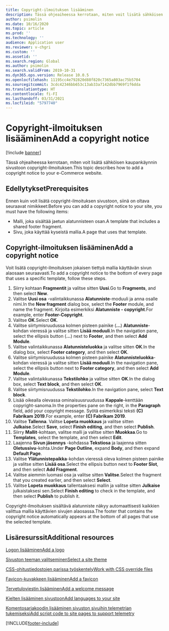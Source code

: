 ```yaml
---
title: Copyright-ilmoituksen lisääminen
description: Tässä ohjeaiheessa kerrotaan, miten voit lisätä sähköisen kaupankäynnin sivustoon copyright-ilmoituksen.
author: psimolin
ms.date: 10/16/2020
ms.topic: article
ms.prod: ''
ms.technology: ''
audience: Application user
ms.reviewer: v-chgri
ms.custom: ''
ms.assetid: ''
ms.search.region: Global
ms.author: psimolin
ms.search.validFrom: 2019-10-31
ms.dyn365.ops.version: Release 10.0.5
ms.openlocfilehash: 11195cc4e792820d88f820c7365a803ac75b5704
ms.sourcegitcommit: 3cdc42346bb653c13ab33a7142dbb7969f1f6dda
ms.translationtype: HT
ms.contentlocale: fi-FI
ms.lasthandoff: 03/31/2021
ms.locfileid: "5797740"
---
```

# <a name="add-a-copyright-notice"></a><span data-ttu-id="5e3b2-103">Copyright-ilmoituksen lisääminen</span><span class="sxs-lookup"><span data-stu-id="5e3b2-103">Add a copyright notice</span></span>

[!include [banner](includes/banner.md)]

<span data-ttu-id="5e3b2-104">Tässä ohjeaiheessa kerrotaan, miten voit lisätä sähköisen kaupankäynnin sivustoon copyright-ilmoituksen.</span><span class="sxs-lookup"><span data-stu-id="5e3b2-104">This topic describes how to add a copyright notice to your e-Commerce website.</span></span>

## <a name="prerequisites"></a><span data-ttu-id="5e3b2-105">Edellytykset</span><span class="sxs-lookup"><span data-stu-id="5e3b2-105">Prerequisites</span></span>

<span data-ttu-id="5e3b2-106">Ennen kuin voit lisätä copyright-ilmoituksen sivustoon, siinä on oltava seuraavat nimikkeet:</span><span class="sxs-lookup"><span data-stu-id="5e3b2-106">Before you can add a copyright notice to your site, you must have the following items:</span></span>

- <span data-ttu-id="5e3b2-107">Malli, joka sisältää jaetun alatunnisteen osan.</span><span class="sxs-lookup"><span data-stu-id="5e3b2-107">A template that includes a shared footer fragment.</span></span>
- <span data-ttu-id="5e3b2-108">Sivu, joka käyttää kyseistä mallia.</span><span class="sxs-lookup"><span data-stu-id="5e3b2-108">A page that uses that template.</span></span>

## <a name="add-a-copyright-notice"></a><span data-ttu-id="5e3b2-109">Copyright-ilmoituksen lisääminen</span><span class="sxs-lookup"><span data-stu-id="5e3b2-109">Add a copyright notice</span></span>

<span data-ttu-id="5e3b2-110">Voit lisätä copyright-ilmoituksen jokaisen tiettyä mallia käyttävän sivun alaosaan seuraavasti.</span><span class="sxs-lookup"><span data-stu-id="5e3b2-110">To add a copyright notice to the bottom of every page that uses a specific template, follow these steps.</span></span>

1. <span data-ttu-id="5e3b2-111">Siirry kohtaan **Fragmentit** ja valitse sitten **Uusi**.</span><span class="sxs-lookup"><span data-stu-id="5e3b2-111">Go to **Fragments**, and then select **New**.</span></span>
1. <span data-ttu-id="5e3b2-112">Valitse **Uusi osa** -valintaikkunassa **Alatunniste**-moduuli ja anna osalle nimi.</span><span class="sxs-lookup"><span data-stu-id="5e3b2-112">In the **New fragment** dialog box, select the **Footer** module, and name the fragment.</span></span> <span data-ttu-id="5e3b2-113">Kirjoita esimerkiksi **Alatunniste - copyright**.</span><span class="sxs-lookup"><span data-stu-id="5e3b2-113">For example, enter **Footer-Copyright**.</span></span>
1. <span data-ttu-id="5e3b2-114">Valitse **OK**.</span><span class="sxs-lookup"><span data-stu-id="5e3b2-114">Select **OK**.</span></span>
1. <span data-ttu-id="5e3b2-115">Valitse siirtymisruudussa kolmen pisteen painike (**...**) **Alatunniste**-kohdan vieressä ja valitse sitten **Lisää moduuli**.</span><span class="sxs-lookup"><span data-stu-id="5e3b2-115">In the navigation pane, select the ellipsis button (**...**) next to **Footer**, and then select **Add Module**.</span></span>
1. <span data-ttu-id="5e3b2-116">Valitse valintaikkunassa **Alatunnisteluokka** ja valitse sitten **OK**.</span><span class="sxs-lookup"><span data-stu-id="5e3b2-116">In the dialog box, select **Footer category**, and then select **OK**.</span></span>
1. <span data-ttu-id="5e3b2-117">Valitse siirtymisruudussa kolmen pisteen painike **Alatunnisteluokka**-kohdan vieressä ja valitse sitten **Lisää moduuli**.</span><span class="sxs-lookup"><span data-stu-id="5e3b2-117">In the navigation pane, select the ellipsis button next to **Footer category**, and then select **Add Module**.</span></span>
1. <span data-ttu-id="5e3b2-118">Valitse valintaikkunassa **Tekstilohko** ja valitse sitten **OK**.</span><span class="sxs-lookup"><span data-stu-id="5e3b2-118">In the dialog box, select **Text block**, and then select **OK**.</span></span>
1. <span data-ttu-id="5e3b2-119">Valitse siirtymisruudussa **Tekstilohko**.</span><span class="sxs-lookup"><span data-stu-id="5e3b2-119">In the navigation pane, select **Text block**.</span></span>
1. <span data-ttu-id="5e3b2-120">Lisää oikealla olevassa ominaisuusruudussa **Kappale**-kenttään copyright-sanoma.</span><span class="sxs-lookup"><span data-stu-id="5e3b2-120">In the properties pane on the right, in the **Paragraph** field, add your copyright message.</span></span> <span data-ttu-id="5e3b2-121">Syötä esimerkiksi teksti **(C) Fabrikam 2019**.</span><span class="sxs-lookup"><span data-stu-id="5e3b2-121">For example, enter **(C) Fabrikam 2019**.</span></span>
1. <span data-ttu-id="5e3b2-122">Valitse **Tallenna**. Valitse **Lopeta muokkaus** ja valitse sitten **Julkaise**.</span><span class="sxs-lookup"><span data-stu-id="5e3b2-122">Select **Save**, select **Finish editing**, and then select **Publish**.</span></span>
1. <span data-ttu-id="5e3b2-123">Siirry **Mallit**-kohtaan, valitse malli ja valitse sitten **Muokkaa**.</span><span class="sxs-lookup"><span data-stu-id="5e3b2-123">Go to **Templates**, select the template, and then select **Edit**.</span></span>
1. <span data-ttu-id="5e3b2-124">Laajenna **Sivun jäsennys** -kohdassa **Tekstiosa** ja laajenna sitten **Oletussivu**-kohta.</span><span class="sxs-lookup"><span data-stu-id="5e3b2-124">Under **Page Outline**, expand **Body**, and then expand **Default Page**.</span></span>
1. <span data-ttu-id="5e3b2-125">Valitse **Ylätunnistepaikka**-kohdan vieressä oleva kolmen pisteen painike ja valitse sitten **Lisää osa**.</span><span class="sxs-lookup"><span data-stu-id="5e3b2-125">Select the ellipsis button next to **Footer Slot**, and then select **Add Fragment**.</span></span>
1. <span data-ttu-id="5e3b2-126">Valitse aiemmin luomasi osa ja valitse sitten **Valitse**.</span><span class="sxs-lookup"><span data-stu-id="5e3b2-126">Select the fragment that you created earlier, and then select **Select**.</span></span>
1. <span data-ttu-id="5e3b2-127">Valitse **Lopeta muokkaus** tallentaaksesi mallin ja valitse sitten **Julkaise** julkaistaksesi sen.</span><span class="sxs-lookup"><span data-stu-id="5e3b2-127">Select **Finish editing** to check in the template, and then select **Publish** to publish it.</span></span>

<span data-ttu-id="5e3b2-128">Copyright-ilmoituksen sisältävä alatunniste näkyy automaattisesti kaikkien valittua mallia käyttävien sivujen alaosassa.</span><span class="sxs-lookup"><span data-stu-id="5e3b2-128">The footer that contains the copyright notice automatically appears at the bottom of all pages that use the selected template.</span></span>

## <a name="additional-resources"></a><span data-ttu-id="5e3b2-129">Lisäresurssit</span><span class="sxs-lookup"><span data-stu-id="5e3b2-129">Additional resources</span></span>

[<span data-ttu-id="5e3b2-130">Logon lisääminen</span><span class="sxs-lookup"><span data-stu-id="5e3b2-130">Add a logo</span></span>](add-logo.md)

[<span data-ttu-id="5e3b2-131">Sivuston teeman valitseminen</span><span class="sxs-lookup"><span data-stu-id="5e3b2-131">Select a site theme</span></span>](select-site-theme.md)

[<span data-ttu-id="5e3b2-132">CSS-ohitustiedostojen parissa työskentely</span><span class="sxs-lookup"><span data-stu-id="5e3b2-132">Work with CSS override files</span></span>](css-override-files.md)

[<span data-ttu-id="5e3b2-133">Favicon-kuvakkeen lisääminen</span><span class="sxs-lookup"><span data-stu-id="5e3b2-133">Add a favicon</span></span>](add-favicon.md)

[<span data-ttu-id="5e3b2-134">Tervetuloviestin lisääminen</span><span class="sxs-lookup"><span data-stu-id="5e3b2-134">Add a welcome message</span></span>](add-welcome-message.md)

[<span data-ttu-id="5e3b2-135">Kielten lisääminen sivustoon</span><span class="sxs-lookup"><span data-stu-id="5e3b2-135">Add languages to your site</span></span>](add-languages-to-site.md)

[<span data-ttu-id="5e3b2-136">Komentosarjakoodin lisääminen sivuston sivuihin telemetrian tukemiseksi</span><span class="sxs-lookup"><span data-stu-id="5e3b2-136">Add script code to site pages to support telemetry</span></span>](add-telemetry.md)



[!INCLUDE[footer-include](../includes/footer-banner.md)]